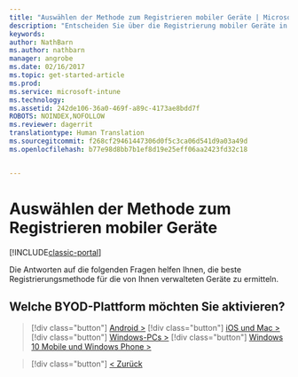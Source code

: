 ```yaml
---
title: "Auswählen der Methode zum Registrieren mobiler Geräte | Microsoft-Dokumentation"
description: "Entscheiden Sie über die Registrierung mobiler Geräte in Intune durch Beantworten einiger einfacher Fragen"
keywords: 
author: NathBarn
ms.author: nathbarn
manager: angrobe
ms.date: 02/16/2017
ms.topic: get-started-article
ms.prod: 
ms.service: microsoft-intune
ms.technology: 
ms.assetid: 242de106-36a0-469f-a89c-4173ae8bdd7f
ROBOTS: NOINDEX,NOFOLLOW
ms.reviewer: dagerrit
translationtype: Human Translation
ms.sourcegitcommit: f268cf29461447306d0f5c3ca06d541d9a03a49d
ms.openlocfilehash: b77e98d8bb7b1ef8d19e25eff06aa2423fd32c18


---
```

# <a name="choose-how-to-enroll-mobile-devices"></a>Auswählen der Methode zum Registrieren mobiler Geräte

[!INCLUDE[classic-portal](../includes/classic-portal.md)]

Die Antworten auf die folgenden Fragen helfen Ihnen, die beste Registrierungsmethode für die von Ihnen verwalteten Geräte zu ermitteln.

## <a name="which-byod-platform-do-you-want-to-enable"></a>**Welche BYOD-Plattform möchten Sie aktivieren?**

> [!div class="button"]
[Android >](/intune/deploy-use/set-up-android-management-with-microsoft-intune)
> [!div class="button"]
[iOS und Mac >](/intune/deploy-use/set-up-ios-and-mac-management-with-microsoft-intune)
> [!div class="button"]
[Windows-PCs >](/intune/deploy-use/set-up-windows-device-management-with-microsoft-intune)
> [!div class="button"]
[Windows 10 Mobile und Windows Phone >](/intune/deploy-use/set-up-windows-phone-management-with-microsoft-intune)


> [!div class="button"]
[< Zurück](choose-how-to-enroll-devices1.md)



<!--HONumber=Dec16_HO3-->



